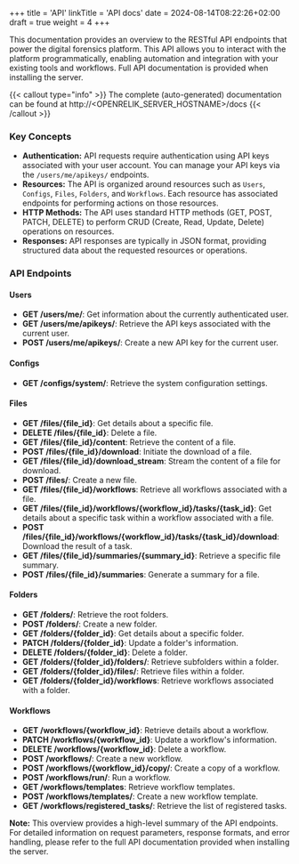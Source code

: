 +++
title = 'API'
linkTitle = 'API docs'
date = 2024-08-14T08:22:26+02:00
draft = true
weight = 4
+++

This documentation provides an overview to the RESTful API endpoints that power the digital forensics platform. This API allows you to interact with the platform programmatically, enabling automation and integration with your existing tools and workflows. Full API documentation is provided when installing the server.

{{< callout type="info" >}}
The complete (auto-generated) documentation can be found at http://<OPENRELIK_SERVER_HOSTNAME>/docs
{{< /callout >}}

### Key Concepts

* **Authentication:** API requests require authentication using API keys associated with your user account. You can manage your API keys via the `/users/me/apikeys/` endpoints.
* **Resources:** The API is organized around resources such as `Users`, `Configs`, `Files`, `Folders`, and `Workflows`. Each resource has associated endpoints for performing actions on those resources.
* **HTTP Methods:** The API uses standard HTTP methods (GET, POST, PATCH, DELETE) to perform CRUD (Create, Read, Update, Delete) operations on resources.
* **Responses:** API responses are typically in JSON format, providing structured data about the requested resources or operations.

### API Endpoints

#### Users

* **GET /users/me/**: Get information about the currently authenticated user.
* **GET /users/me/apikeys/**: Retrieve the API keys associated with the current user.
* **POST /users/me/apikeys/**: Create a new API key for the current user.

#### Configs

* **GET /configs/system/**: Retrieve the system configuration settings.

#### Files

* **GET /files/{file_id}**: Get details about a specific file.
* **DELETE /files/{file_id}**: Delete a file.
* **GET /files/{file_id}/content**: Retrieve the content of a file.
* **POST /files/{file_id}/download**: Initiate the download of a file.
* **GET /files/{file_id}/download_stream**: Stream the content of a file for download.
* **POST /files/**: Create a new file.
* **GET /files/{file_id}/workflows**: Retrieve all workflows associated with a file.
* **GET /files/{file_id}/workflows/{workflow_id}/tasks/{task_id}**: Get details about a specific task within a workflow associated with a file.
* **POST /files/{file_id}/workflows/{workflow_id}/tasks/{task_id}/download**: Download the result of a task.
* **GET /files/{file_id}/summaries/{summary_id}**: Retrieve a specific file summary.
* **POST /files/{file_id}/summaries**: Generate a summary for a file.

#### Folders

* **GET /folders/**: Retrieve the root folders.
* **POST /folders/**: Create a new folder.
* **GET /folders/{folder_id}**: Get details about a specific folder.
* **PATCH /folders/{folder_id}**: Update a folder's information.
* **DELETE /folders/{folder_id}**: Delete a folder.
* **GET /folders/{folder_id}/folders/**: Retrieve subfolders within a folder.
* **GET /folders/{folder_id}/files/**: Retrieve files within a folder.
* **GET /folders/{folder_id}/workflows**: Retrieve workflows associated with a folder.

#### Workflows

* **GET /workflows/{workflow_id}**: Retrieve details about a workflow.
* **PATCH /workflows/{workflow_id}**: Update a workflow's information.
* **DELETE /workflows/{workflow_id}**: Delete a workflow.
* **POST /workflows/**: Create a new workflow.
* **POST /workflows/{workflow_id}/copy/**: Create a copy of a workflow.
* **POST /workflows/run/**: Run a workflow.
* **GET /workflows/templates**: Retrieve workflow templates.
* **POST /workflows/templates/**: Create a new workflow template.
* **GET /workflows/registered_tasks/**: Retrieve the list of registered tasks.


**Note:** This overview provides a high-level summary of the API endpoints. For detailed information on request parameters, response formats, and error handling, please refer to the full API documentation provided when installing the server.
